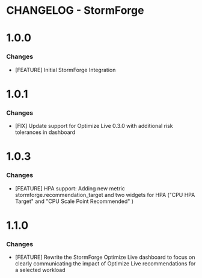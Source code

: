 # CHANGELOG - StormForge

1.0.0
==================
### Changes

* [FEATURE] Initial StormForge Integration

1.0.1
==================
### Changes

* [FIX] Update support for Optimize Live 0.3.0 with additional risk tolerances in dashboard

1.0.3
==================
### Changes

* [FEATURE] HPA support: Adding new metric stormforge.recommendation_target and two widgets for HPA ("CPU HPA Target" and "CPU Scale Point Recommended" )

1.1.0
==================
### Changes

* [FEATURE] Rewrite the StormForge Optimize Live dashboard to focus on clearly communicating the impact of Optimize Live recommendations for a selected workload
